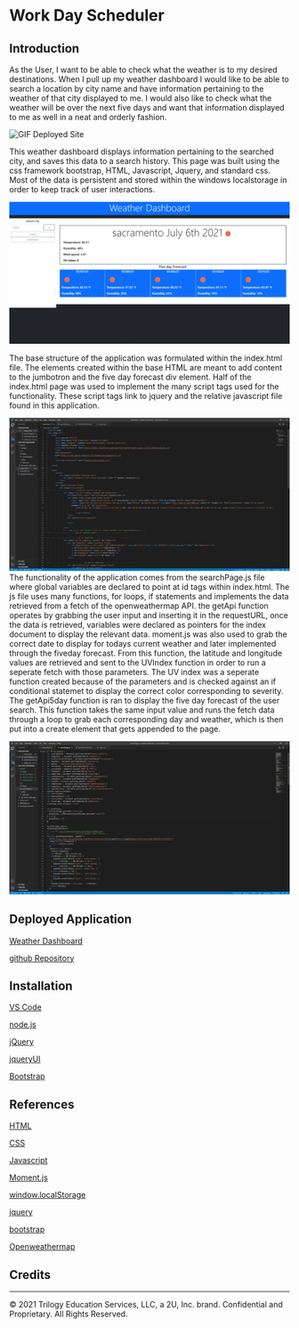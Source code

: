 # Work Day Scheduler

## Introduction 

As the User, I want to be able to check what the weather is to my desired destinations. When I pull up my weather dashboard I would like to be able to search a location by city name and have information pertaining to the weather of that city displayed to me. I would also like to check what the weather will be over the next five days and want that information displayed to me as well in a neat and orderly fashion.

![GIF Deployed Site](./Assets/images/weatherDashboard.gif)

This weather dashboard displays information pertaining to the searched city, and saves this data to a search history. This page was built using the css framework bootstrap, HTML, Javascript, Jquery, and standard css. Most of the data is persistent and stored within the windows localstorage in order to keep track of user interactions.

![Deployed application](./Assets/images/deployedSite.png)

The base structure of the application was formulated within the index.html file. The elements created within the base HTML are meant to add content to the jumbotron and the five day forecast div element. Half of the index.html page was used to implement the many script tags used for the functionality. These script tags link to jquery and the relative javascript file found in this application. 

![Index.html](./Assets/images/IndexHTML.png)
The functionality of the application comes from the searchPage.js file where global variables are declared to point at id tags within index.html. The js file uses many functions, for loops, if statements and implements the data retrieved from a fetch of the openweathermap API. the getApi function operates by grabbing the user input and inserting it in the requestURL, once the data is retrieved, variables were declared as pointers for the index document to display the relevant data. moment.js was also used to grab the correct date to display for todays current weather and later implemented through the fiveday forecast. From this function, the latitude and longitude values are retrieved and sent to the UVIndex function in order to run a seperate fetch with those parameters. The UV index was a seperate function created because of the parameters and is checked against an if conditional statemet to display the correct color corresponding to severity. The getApi5day function is ran to display the five day forecast of the user search. This function takes the same input value and runs the fetch data through a loop to grab each corresponding day and weather, which is then put into a create element that gets appended to the page. 


![searchPage.js](./Assets/images/searchPage.png)

## Deployed Application 

[Weather Dashboard](https://pn-barnes.github.io/weather-dashboard/)

[github Repository](https://github.com/PN-Barnes/weather-dashboard)

## Installation


[VS Code](https://code.visualstudio.com/)

[node.js](https://nodejs.org/en/)

[jQuery](https://code.jquery.com/)

[jqueryUI](https://jqueryui.com/)

[Bootstrap](https://getbootstrap.com/)

## References

[HTML](https://developer.mozilla.org/en-US/docs/Web/HTML)

[CSS](https://developer.mozilla.org/en-US/docs/Web/CSS)

[Javascript](https://developer.mozilla.org/en-US/docs/Web/JavaScript)

[Moment.js](https://momentjs.com/)

[window.localStorage](https://developer.mozilla.org/en-US/docs/Web/API/Window/localStorage)

[jquery](https://developer.mozilla.org/en-US/docs/Glossary/jQuery)

[bootstrap](https://getbootstrap.com/docs/5.0/getting-started/introduction/)

[Openweathermap](https://openweathermap.org/api)

## Credits

- - -
© 2021 Trilogy Education Services, LLC, a 2U, Inc. brand. Confidential and Proprietary. All Rights Reserved.
